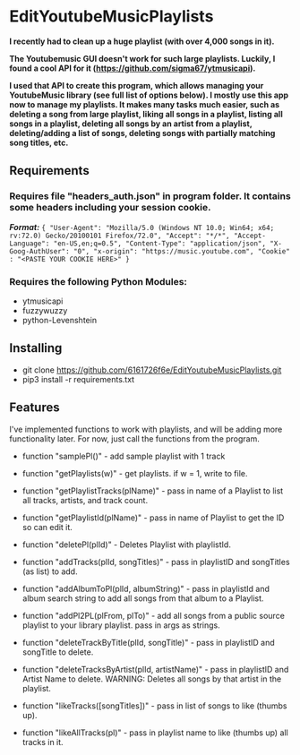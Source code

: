 # EditYoutubeMusicPlaylists
**I recently had to clean up a huge playlist (with over 4,000 songs in it).**

**The Youtubemusic GUI doesn't work for such large playlists.  Luckily, I found a cool API for it (https://github.com/sigma67/ytmusicapi).**

**I used that API to create this program, which allows managing your YoutubeMusic library (see full list of options below).  I mostly use this app now to manage my playlists.  It makes many tasks much easier, such as deleting a song from large playlist, liking all songs in a playlist, listing all songs in a playlist, deleting all songs by an artist from a playlist, deleting/adding a list of songs, deleting songs with partially matching song titles, etc.**

## Requirements
### Requires file "headers_auth.json" in program folder.  It contains some headers including your session cookie.
***Format:*** 
`
{
    "User-Agent": "Mozilla/5.0 (Windows NT 10.0; Win64; x64; rv:72.0) Gecko/20100101 Firefox/72.0",
    "Accept": "*/*",
    "Accept-Language": "en-US,en;q=0.5",
    "Content-Type": "application/json",
    "X-Goog-AuthUser": "0",
    "x-origin": "https://music.youtube.com",
    "Cookie" : "<PASTE YOUR COOKIE HERE>"
}
`
### Requires the following Python Modules:
* ytmusicapi
* fuzzywuzzy
* python-Levenshtein

## Installing
* git clone https://github.com/6161726f6e/EditYoutubeMusicPlaylists.git
* pip3 install -r requirements.txt

## Features
I've implemented functions to work with playlists, and will be adding more functionality later.
For now, just call the functions from the program.

* function "samplePl()" - 
add sample playlist with 1 track

* function "getPlaylists(w)" - 
get playlists.  if w = 1, write to file.

* function "getPlaylistTracks(plName)" - 
pass in name of a Playlist to list all tracks, artists, and track count.

* function "getPlaylistId(plName)" - 
pass in name of Playlist to get the ID so can edit it. 

* function "deletePl(plId)" - 
Deletes Playlist with playlistId.

* function "addTracks(plId, songTitles)" - 
pass in playlistID and songTitles (as list) to add.

* function "addAlbumToPl(plId, albumString)" - 
pass in playlistId and album search string to add all songs from that album to a Playlist.

* function "addPl2PL(plFrom, plTo)" - 
add all songs from a public source playlist to your library playlist.
pass in args as strings.

* function "deleteTrackByTitle(plId, songTitle)" - 
pass in playlistID and songTitle to delete.

* function "deleteTracksByArtist(plId, artistName)" - 
pass in playlistID and Artist Name to delete.
WARNING: Deletes all songs by that artist in the playlist.

* function "likeTracks([songTitles])" - 
pass in list of songs to like (thumbs up).

* function "likeAllTracks(pl)" - 
pass in playlist name to like (thumbs up) all tracks in it.

